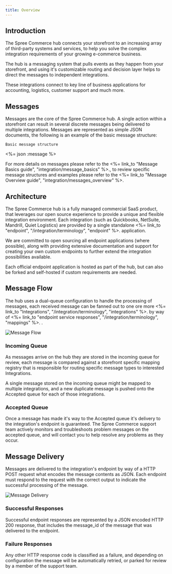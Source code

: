 ```yaml
---
title: Overview
---
```


## Introduction

The Spree Commerce hub connects your storefront to an increasing array of third-party systems and services, to help you solve the complex integration requirements of your growing e-commerce business.

The hub is a messaging system that pulls events as they happen from your storefront, and using it's customizable routing and decision layer helps to direct the messages to independent integrations.

These integrations connect to key line of business applications for accounting, logistics, customer support and much more.

## Messages

Messages are the core of the Spree Commerce hub. A single action within a storefront can result in several discrete messages being delivered to multiple integrations. Messages are represented as simple JSON documents, the following is an example of the basic message structure:

<pre class="headers"><code>Basic message structure</code></pre>
<%= json :message %>

For more details on messages please refer to the <%= link_to "Message Basics guide", "integration/message_basics" %>., to review specific message structures and examples please refer to the <%= link_to "Message Overview guide", "integration/messages_overview" %>.

## Architecture

The Spree Commerce hub is a fully managed commercial SaaS product, that leverages our open source experience to provide a unique and flexible integration environment. Each integration (such as Quickbooks, NetSuite, Mandrill, Quiet Logistics) are provided by a single standalone <%= link_to "endpoint", "/integration/terminology", "endpoint" %>. application. 

We are committed to open sourcing all endpoint applications (where possible), along with providing extensive documentation and support for creating your own custom endpoints to further extend the integration possibilities available.

Each official endpoint application is hosted as part of the hub, but can also be forked and self-hosted if custom requirements are needed.

## Message Flow

The hub uses a dual-queue configuration to handle the processing of messages, each received message can be fanned out to one ore more <%= link_to "Integrations", "/integration/terminology", "integrations" %>.  by way of <%= link_to "endpoint service responses", "/integration/terminology", "mappings" %>. .

![Message Flow](/images/integration/message_flow.gif)

### Incoming Queue

As messages arrive on the hub they are stored in the incoming queue for review, each message is compared against a storefront specific mapping registry that is responsible for routing specific message types to interested Integrations.

A single message stored on the incoming queue might be mapped to multiple integrations, and a new duplicate message is pushed onto the Accepted queue for each of those integrations.

### Accepted Queue

Once a message has made it's way to the Accepted queue it's delivery to the integration's endpoint is guaranteed. The Spree Commerce support team actively monitors and troubleshoots problem messages on the accepted queue, and will contact you to help resolve any problems as they occur.

## Message Delivery

Messages are delivered to the integration's endpoint by way of a HTTP POST request what encodes the message contents as JSON. Each endpoint must respond to the request with the correct output to indicate the successful processing of the message.

![Message Delivery](/images/integration/message_delivery.gif)

### Successful Responses
Successful endpoint responses are represented by a JSON encoded HTTP 200 response, that includes the message_id of the message that was delivered to the endpoint.

### Failure Responses

Any other HTTP response code is classified as a failure, and depending on configuration the message will be automatically retried, or parked for review by a member of the support team.

